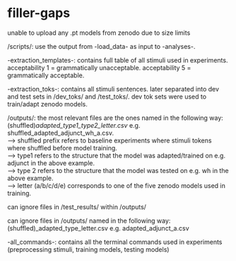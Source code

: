 # filler-gaps
unable to upload any .pt models from zenodo due to size limits 

/scripts/: use the output from -load_data- as input to -analyses-. 

-extraction_templates-: contains full table of all stimuli used in experiments. acceptability 1 = grammatically unacceptable. acceptability 5 = grammatically acceptable. 

-extraction_toks-: contains all stimuli sentences. later separated into dev and test sets in /dev_toks/ and /test_toks/. dev tok sets were used to train/adapt zenodo models. 

/outputs/: the most relevant files are the ones named in the following way: (shuffled)_adapted_type1_type2_letter.csv_ e.g. shuffled_adapted_adjunct_wh_a.csv.  
--> shuffled prefix refers to baseline experiments where stimuli tokens where shuffled before model training.  
--> type1 refers to the structure that the model was adapted/trained on e.g. adjunct in the above example.  
--> type 2 refers to the structure that the model was tested on e.g. wh in the above example.  
--> letter (a/b/c/d/e) corresponds to one of the five zenodo models used in training.  

can ignore files in /test_results/ within /outputs/

can ignore files in /outputs/ named in the following way: (shuffled)_adapted_type_letter.csv e.g. adapted_adjunct_a.csv

-all_commands-: contains all the terminal commands used in experiments (preprocessing stimuli, training models, testing models)
